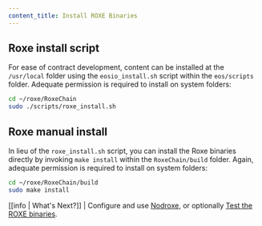 ```yaml
---
content_title: Install ROXE Binaries
---
```


## Roxe install script

For ease of contract development, content can be installed at the `/usr/local` folder using the `eosio_install.sh` script within the `eos/scripts` folder. Adequate permission is required to install on system folders:

```sh
cd ~/roxe/RoxeChain
sudo ./scripts/roxe_install.sh
```

## Roxe manual install

In lieu of the `roxe_install.sh` script, you can install the Roxe binaries directly by invoking `make install` within the `RoxeChain/build` folder. Again, adequate permission is required to install on system folders:

```sh
cd ~/roxe/RoxeChain/build
sudo make install
```

[[info | What's Next?]]
| Configure and use [Nodroxe](../../../01_nodroxe/index.md), or optionally [Test the ROXE binaries](04_test-roxe-binaries.md).
